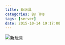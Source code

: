 ```yaml
---
title: 新玩具
categories: By TMs
tags: [server]
date: 2015-10-14 19:17:00
---
```


![新玩具][1]


  [1]: https://cdn.tms.qnxg.net/article/20181026/imgs/3.png
